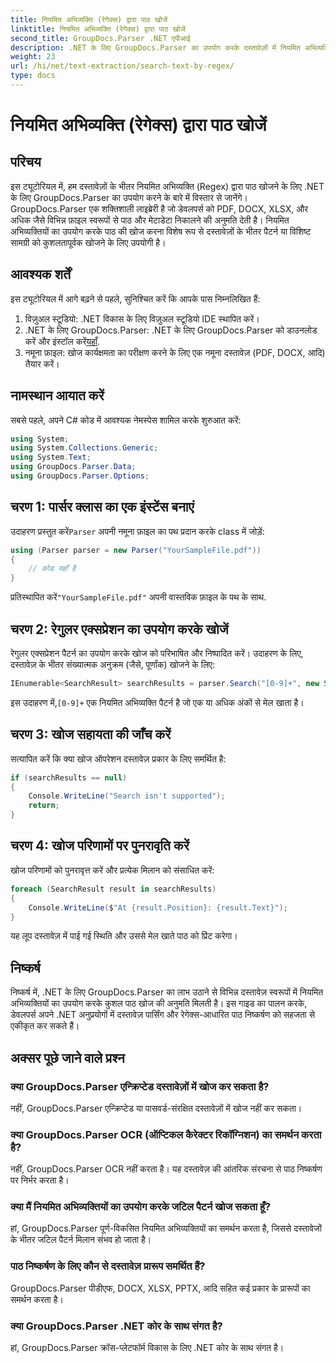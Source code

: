 ```yaml
---
title: नियमित अभिव्यक्ति (रेगेक्स) द्वारा पाठ खोजें
linktitle: नियमित अभिव्यक्ति (रेगेक्स) द्वारा पाठ खोजें
second_title: GroupDocs.Parser .NET एपीआई
description: .NET के लिए GroupDocs.Parser का उपयोग करके दस्तावेज़ों में नियमित अभिव्यक्तियों का उपयोग करके पाठ खोजना सीखें। विशिष्ट सामग्री को आसानी से निकालें।
weight: 23
url: /hi/net/text-extraction/search-text-by-regex/
type: docs
---
```

# नियमित अभिव्यक्ति (रेगेक्स) द्वारा पाठ खोजें

## परिचय
इस ट्यूटोरियल में, हम दस्तावेज़ों के भीतर नियमित अभिव्यक्ति (Regex) द्वारा पाठ खोजने के लिए .NET के लिए GroupDocs.Parser का उपयोग करने के बारे में विस्तार से जानेंगे। GroupDocs.Parser एक शक्तिशाली लाइब्रेरी है जो डेवलपर्स को PDF, DOCX, XLSX, और अधिक जैसे विभिन्न फ़ाइल स्वरूपों से पाठ और मेटाडेटा निकालने की अनुमति देती है। नियमित अभिव्यक्तियों का उपयोग करके पाठ की खोज करना विशेष रूप से दस्तावेज़ों के भीतर पैटर्न या विशिष्ट सामग्री को कुशलतापूर्वक खोजने के लिए उपयोगी है।
## आवश्यक शर्तें
इस ट्यूटोरियल में आगे बढ़ने से पहले, सुनिश्चित करें कि आपके पास निम्नलिखित हैं:
1. विज़ुअल स्टूडियो: .NET विकास के लिए विज़ुअल स्टूडियो IDE स्थापित करें।
2.  .NET के लिए GroupDocs.Parser: .NET के लिए GroupDocs.Parser को डाउनलोड करें और इंस्टॉल करें[यहाँ](https://releases.groupdocs.com/parser/net/).
3. नमूना फ़ाइल: खोज कार्यक्षमता का परीक्षण करने के लिए एक नमूना दस्तावेज़ (PDF, DOCX, आदि) तैयार करें।

## नामस्थान आयात करें
सबसे पहले, अपने C# कोड में आवश्यक नेमस्पेस शामिल करके शुरुआत करें:
```csharp
using System;
using System.Collections.Generic;
using System.Text;
using GroupDocs.Parser.Data;
using GroupDocs.Parser.Options;
```
## चरण 1: पार्सर क्लास का एक इंस्टेंस बनाएं
 उदाहरण प्रस्तुत करें`Parser` अपनी नमूना फ़ाइल का पथ प्रदान करके class में जोड़ें:
```csharp
using (Parser parser = new Parser("YourSampleFile.pdf"))
{
    // कोड यहाँ है
}
```
 प्रतिस्थापित करें`"YourSampleFile.pdf"` अपनी वास्तविक फ़ाइल के पथ के साथ.
## चरण 2: रेगुलर एक्सप्रेशन का उपयोग करके खोजें
रेगुलर एक्सप्रेशन पैटर्न का उपयोग करके खोज को परिभाषित और निष्पादित करें। उदाहरण के लिए, दस्तावेज़ के भीतर संख्यात्मक अनुक्रम (जैसे, पूर्णांक) खोजने के लिए:
```csharp
IEnumerable<SearchResult> searchResults = parser.Search("[0-9]+", new SearchOptions(true, false, true));
```
 इस उदाहरण में,`[0-9]+` एक नियमित अभिव्यक्ति पैटर्न है जो एक या अधिक अंकों से मेल खाता है।
## चरण 3: खोज सहायता की जाँच करें
सत्यापित करें कि क्या खोज ऑपरेशन दस्तावेज़ प्रकार के लिए समर्थित है:
```csharp
if (searchResults == null)
{
    Console.WriteLine("Search isn't supported");
    return;
}
```
## चरण 4: खोज परिणामों पर पुनरावृति करें
खोज परिणामों को पुनरावृत्त करें और प्रत्येक मिलान को संसाधित करें:
```csharp
foreach (SearchResult result in searchResults)
{
    Console.WriteLine($"At {result.Position}: {result.Text}");
}
```
यह लूप दस्तावेज़ में पाई गई स्थिति और उससे मेल खाते पाठ को प्रिंट करेगा।

## निष्कर्ष
निष्कर्ष में, .NET के लिए GroupDocs.Parser का लाभ उठाने से विभिन्न दस्तावेज़ स्वरूपों में नियमित अभिव्यक्तियों का उपयोग करके कुशल पाठ खोज की अनुमति मिलती है। इस गाइड का पालन करके, डेवलपर्स अपने .NET अनुप्रयोगों में दस्तावेज़ पार्सिंग और रेगेक्स-आधारित पाठ निष्कर्षण को सहजता से एकीकृत कर सकते हैं।

## अक्सर पूछे जाने वाले प्रश्न
### क्या GroupDocs.Parser एन्क्रिप्टेड दस्तावेज़ों में खोज कर सकता है?
नहीं, GroupDocs.Parser एन्क्रिप्टेड या पासवर्ड-संरक्षित दस्तावेज़ों में खोज नहीं कर सकता।
### क्या GroupDocs.Parser OCR (ऑप्टिकल कैरेक्टर रिकॉग्निशन) का समर्थन करता है?
नहीं, GroupDocs.Parser OCR नहीं करता है। यह दस्तावेज़ की आंतरिक संरचना से पाठ निष्कर्षण पर निर्भर करता है।
### क्या मैं नियमित अभिव्यक्तियों का उपयोग करके जटिल पैटर्न खोज सकता हूँ?
हां, GroupDocs.Parser पूर्ण-विकसित नियमित अभिव्यक्तियों का समर्थन करता है, जिससे दस्तावेजों के भीतर जटिल पैटर्न मिलान संभव हो जाता है।
### पाठ निष्कर्षण के लिए कौन से दस्तावेज़ प्रारूप समर्थित हैं?
GroupDocs.Parser पीडीएफ, DOCX, XLSX, PPTX, आदि सहित कई प्रकार के प्रारूपों का समर्थन करता है।
### क्या GroupDocs.Parser .NET कोर के साथ संगत है?
हां, GroupDocs.Parser क्रॉस-प्लेटफॉर्म विकास के लिए .NET कोर के साथ संगत है।